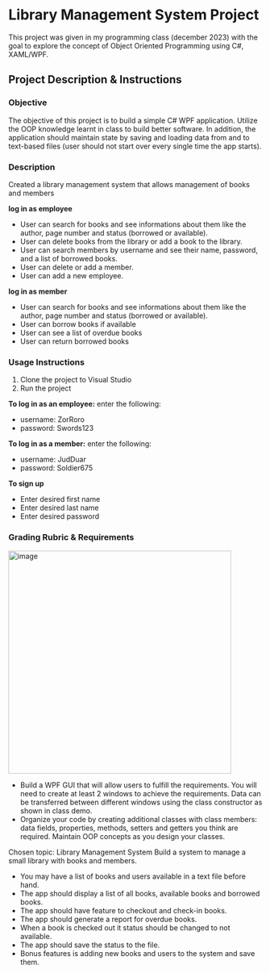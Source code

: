 # Library Management System Project
This project was given in my programming class (december 2023) with the goal to explore the concept of Object Oriented Programming using C#, XAML/WPF.

## Project Description & Instructions

### Objective
The objective of this project is to build a simple C# WPF application. Utilize the OOP knowledge learnt in class to build better software. In addition, the application should maintain state by saving and loading data from and to text-based files (user should not start over every single time the app starts).  

### Description
Created a library management system that allows management of books and members

**log in as employee**
- User can search for books and see informations about them like the author, page number and status (borrowed or available).
- User can delete books from the library or add a book to the library.
- User can search members by username and see their name, password, and a list of borrowed books.
- User can delete or add a member.
- User can add a new employee.

**log in as member**
- User can search for books and see informations about them like the author, page number and status (borrowed or available).
- User can borrow books if available
- User can see a list of overdue books
- User can return borrowed books

### Usage Instructions
1. Clone the project to Visual Studio
2. Run the project

**To log in as an employee:**
enter the following:
- username: ZorRoro
- password: Swords123

**To log in as a member:**
enter the following:
- username: JudDuar
- password: Soldier675

**To sign up**
- Enter desired first name
- Enter desired last name
- Enter desired password

### Grading Rubric & Requirements
<img width="442" alt="image" src="https://github.com/user-attachments/assets/c36896fc-7cad-4647-ad41-259410fd0ba2">

- Build a WPF GUI that will allow users to fulfill the requirements. You will need to create at least 2 windows to achieve the requirements. Data can be transferred between different windows using the class constructor as shown in class demo. 
- Organize your code by creating additional  classes with class members: data fields, properties, methods, setters and getters you think are required. Maintain OOP concepts as you design your classes.

Chosen topic: Library Management System
Build a system to manage a small library with books and members. 

- You may have a list of books and users available in a text file before hand.
- The app should display a list of all books, available books and borrowed books.
- The app should have feature to checkout and check-in books.
- The app should generate a report for overdue books.
- When a book is checked out it status should be changed to not available.
- The app should save the status to the file.
- Bonus features is adding new books and users to the system and save them. 

 
